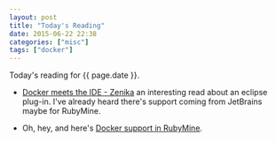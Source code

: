 ```yaml
---
layout: post
title: "Today's Reading"
date: 2015-06-22 22:38
categories: ["misc"]
tags: ["docker"]
---
```

Today's reading for {{ page.date }}.

* [Docker meets the IDE - Zenika](http://blog.zenika.com/index.php?post/2015/06/15/Docker-meets-the-IDE)
an interesting read about an eclipse plug-in. I've already heard
there's support coming from JetBrains maybe for RubyMine.

* Oh, hey, and here's
[Docker support in RubyMine](http://plugins.jetbrains.com/update/index?pr=ruby&updateId=19837).
